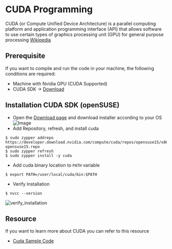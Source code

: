 # CUDA Programming

CUDA (or Compute Unified Device Architecture) is a parallel computing platform and application programming interface (API) that allows software to use certain types of graphics processing unit (GPU) for general purpose processing [Wikipedia](https://en.wikipedia.org/wiki/CUDA)

## Prerequisite

If you want to compile and run the code in your machine, the following conditions are required:

- Machine with Nvidia GPU (CUDA Supported)
- CUDA SDK -> [Download](https://developer.nvidia.com/cuda-downloads)

## Installation CUDA SDK (openSUSE)

- Open the [Download page](https://developer.nvidia.com/cuda-downloads) and download installer according to your OS
  ![Image](https://i.imgur.com/1urvitv.png)
- Add Repository, refresh, and install cuda

```
$ sudo zypper addrepo https://developer.download.nvidia.com/compute/cuda/repos/opensuse15/x86_64/cuda-opensuse15.repo
$ sudo zypper refresh
$ sudo zypper install -y cuda
```

- Add cuda binary location to `PATH` variable

```
$ export PATH=/user/local/cuda/bin:$PATH
```

- Verify Installation

```
$ nvcc --version
```

![verify_installation](https://imgur.com/gxKJcSll.png)

## Resource

If you want to learn more about CUDA you can refer to this resource

- [Cuda Sample Code](https://github.com/nvidia/cuda-samples)
